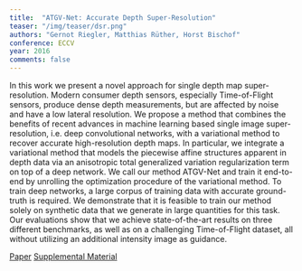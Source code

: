 ```yaml
---
title:  "ATGV-Net: Accurate Depth Super-Resolution"
teaser: "/img/teaser/dsr.png"
authors: "Gernot Riegler, Matthias Rüther, Horst Bischof"
conference: ECCV
year: 2016
comments: false
---
```


In this work we present a novel approach for single depth map super-resolution.
Modern consumer depth sensors, especially Time-of-Flight sensors, produce dense depth measurements, but are affected by noise and have a low lateral resolution.
We propose a method that combines the benefits of recent advances in machine learning based single image super-resolution, i.e. deep convolutional networks, with a variational method to recover accurate high-resolution depth maps.
In particular, we integrate a variational method that models the piecewise affine structures apparent in depth data via an anisotropic total generalized variation regularization term on top of a deep network.
We call our method ATGV-Net and train it end-to-end by unrolling the optimization procedure of the variational method.
To train deep networks, a large corpus of training data with accurate ground-truth is required.
We demonstrate that it is feasible to train our method solely on synthetic data that we generate in large quantities for this task.
Our evaluations show that we achieve state-of-the-art results on three different benchmarks, as well as on a challenging Time-of-Flight dataset, all without utilizing an additional intensity image as guidance.

[Paper](/papers/dsr.pdf)
[Supplemental Material](http://rvlab.icg.tugraz.at/documents/riegler/eccv16_supp.pdf)

